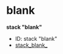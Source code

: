 # blank
**stack "blank"**
* ID: stack "blank"
* [stack_blank_](./../../ScriptTracker/modules/blank_Scripts/stack_blank_.livecodescript)

